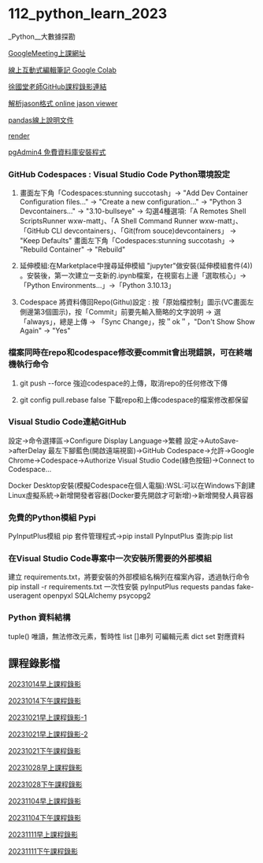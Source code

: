 # 112_python_learn_2023
_Python__大數據探勘

[GoogleMeeting上課網址](https://meet.google.com/bio-hmps-bpr)

[線上互動式編輯筆記 Google Colab](https://colab.research.google.com/?hl=zh-tw)

[徐國堂老師GitHub課程錄影連結](https://github.com/roberthsu2003/__112_python_chihlee__)

[解析jason格式 online jason viewer](https://jsoneditoronline.org/)

[pandas線上說明文件](https://pandas.pydata.org/docs/reference/index.html#api)

[render](https://dashboard.render.com/d/dpg-clc5343mot1c73dd7ia0-a/info)

[pgAdmin4 免費資料庫安裝程式](https://ftp.postgresql.org/pub/pgadmin/pgadmin4/v7.8/windows/pgadmin4-7.8-x64.exe)

### GitHub Codespaces : Visual Studio Code Python環境設定
1) 畫面左下角「Codespaces:stunning succotash」-> "Add Dev Container Configuration files..." ->
"Create a new configuration..." -> "Python 3 Devcontainers..." -> "3.10-bullseye" ->
勾選4種選項:「A Remotes Shell ScriptsRunner wxw-matt」、「A Shell Command Runner wxw-matt」、「GitHub CLI devcontainers」、「Git(from souce)devcontainers」
-> "Keep Defaults"
畫面左下角「Codespaces:stunning succotash」-> "Rebuild Container" -> "Rebuild"

2) 延伸模組:在Marketplace中搜尋延伸模組 "jupyter"做安裝(延伸模組套件(4)) 。安裝後，第一次建立一支新的.ipynb檔案，在視窗右上邊「選取核心」-> 「Python Environments...」->「Python 3.10.13」

3) Codespace 將資料傳回Repo(Githu)設定 : 按「原始檔控制」圖示(VC畫面左側邊第3個圖示)，按「Commit」前要先輸入簡略的文字說明 -> 選「always」，總是上傳 -> 「Sync Change」，按＂ok＂，"Don't Show Show Again" -> "Yes"


### 檔案同時在repo和codespace修改要commit會出現錯誤，可在終端機執行命令
1) git push --force 強迫codespace的上傳，取消repo的任何修改下傳

2) git config pull.rebase false 下載repo和上傳codespace的檔案修改都保留

### Visual Studio Code連結GitHub
設定->命令選擇區->Configure Display Language->繁體
設定->AutoSave->afterDelay
最左下腳藍色(開啟遠端視窗)->GitHub Codespace->允許->Google Chrome->Codespace->Authorize Visual Studio Code(綠色按鈕)->Connect to Codespace...

Docker Desktop安裝(模擬Codespace在個人電腦):WSL:可以在Windows下創建Linux虛擬系統->新增開發者容器(Docker要先開啟才可新增)->新增開發人員容器

### 免費的Python模組 Pypi
PyInputPlus模組
pip 套件管理程式->pip install PyInputPlus   查詢:pip list

### 在Visual Studio Code專案中一次安裝所需要的外部模組
建立 requirements.txt，將要安裝的外部模組名稱列在檔案內容，透過執行命令 pip install -r requirements.txt 一次性安裝
pyInputPlus
requests
pandas
fake-useragent
openpyxl
SQLAlchemy
psycopg2


### Python 資料結構
tuple() 唯讀，無法修改元素，暫時性
list []串列 可編輯元素
dict
set 對應資料

## 課程錄影檔

[20231014早上課程錄影](https://youtube.com/live/YWTf5MMuTlY)

[20231014下午課程錄影](https://youtube.com/live/ywgZoFSFy6o)

[20231021早上課程錄影-1](https://youtube.com/live/mTQnQarFk0c)

[20231021早上課程錄影-2](https://youtube.com/live/_D8jTDrcVkk)

[20231021下午課程錄影](https://youtube.com/live/xilBp4OW_S4)

[20231028早上課程錄影](https://youtube.com/live/OmaI3Lk14xs)

[20231028下午課程錄影](https://youtube.com/live/bPO4ogiVKmE)

[20231104早上課程錄影](https://youtube.com/live/FNED5Xou-HU)

[20231104下午課程錄影](https://youtube.com/live/6bIXI2lhDu0)

[20231111早上課程錄影](https://youtube.com/live/zcbPtg75KcE)

[20231111下午課程錄影](https://youtube.com/live/z5NiuQoStRc)

